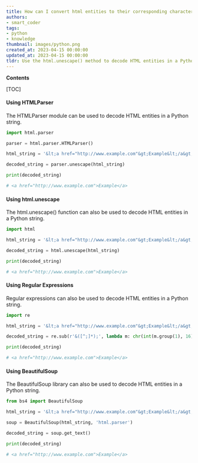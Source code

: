 ```yaml
---
title: How can I convert html entities to their corresponding characters in a Python string?
authors:
- smart_coder
tags:
- python
- knowledge
thumbnail: images/python.png
created_at: 2023-04-15 00:00:00
updated_at: 2023-04-15 00:00:00
tldr: Use the html.unescape() method to decode HTML entities in a Python string.
---
```


**Contents**

[TOC]

#### Using HTMLParser

The HTMLParser module can be used to decode HTML entities in a Python string.

```python
import html.parser

parser = html.parser.HTMLParser()

html_string = '&lt;a href="http://www.example.com"&gt;Example&lt;/a&gt;'

decoded_string = parser.unescape(html_string)

print(decoded_string)

# <a href="http://www.example.com">Example</a>
```

#### Using html.unescape

The html.unescape() function can also be used to decode HTML entities in a Python string.

```python
import html

html_string = '&lt;a href="http://www.example.com"&gt;Example&lt;/a&gt;'

decoded_string = html.unescape(html_string)

print(decoded_string)

# <a href="http://www.example.com">Example</a>
```

#### Using Regular Expressions

Regular expressions can also be used to decode HTML entities in a Python string.

```python
import re

html_string = '&lt;a href="http://www.example.com"&gt;Example&lt;/a&gt;'

decoded_string = re.sub(r'&([^;]*);', lambda m: chr(int(m.group(1), 16)), html_string)

print(decoded_string)

# <a href="http://www.example.com">Example</a>
```

#### Using BeautifulSoup

The BeautifulSoup library can also be used to decode HTML entities in a Python string.

```python
from bs4 import BeautifulSoup

html_string = '&lt;a href="http://www.example.com"&gt;Example&lt;/a&gt;'

soup = BeautifulSoup(html_string, 'html.parser')

decoded_string = soup.get_text()

print(decoded_string)

# <a href="http://www.example.com">Example</a>
```
